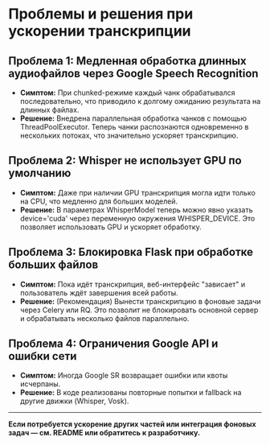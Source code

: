 # Проблемы и решения при ускорении транскрипции

## Проблема 1: Медленная обработка длинных аудиофайлов через Google Speech Recognition
- **Симптом:** При chunked-режиме каждый чанк обрабатывался последовательно, что приводило к долгому ожиданию результата на длинных файлах.
- **Решение:** Внедрена параллельная обработка чанков с помощью ThreadPoolExecutor. Теперь чанки распознаются одновременно в нескольких потоках, что значительно ускоряет транскрипцию.

## Проблема 2: Whisper не использует GPU по умолчанию
- **Симптом:** Даже при наличии GPU транскрипция могла идти только на CPU, что медленно для больших моделей.
- **Решение:** В параметрах WhisperModel теперь можно явно указать device='cuda' через переменную окружения WHISPER_DEVICE. Это позволяет использовать GPU и ускоряет обработку.

## Проблема 3: Блокировка Flask при обработке больших файлов
- **Симптом:** Пока идёт транскрипция, веб-интерфейс "зависает" и пользователь ждёт завершения всей работы.
- **Решение:** (Рекомендация) Вынести транскрипцию в фоновые задачи через Celery или RQ. Это позволит не блокировать основной сервер и обрабатывать несколько файлов параллельно.

## Проблема 4: Ограничения Google API и ошибки сети
- **Симптом:** Иногда Google SR возвращает ошибки или квоты исчерпаны.
- **Решение:** В коде реализованы повторные попытки и fallback на другие движки (Whisper, Vosk).

---

**Если потребуется ускорение других частей или интеграция фоновых задач — см. README или обратитесь к разработчику.**
